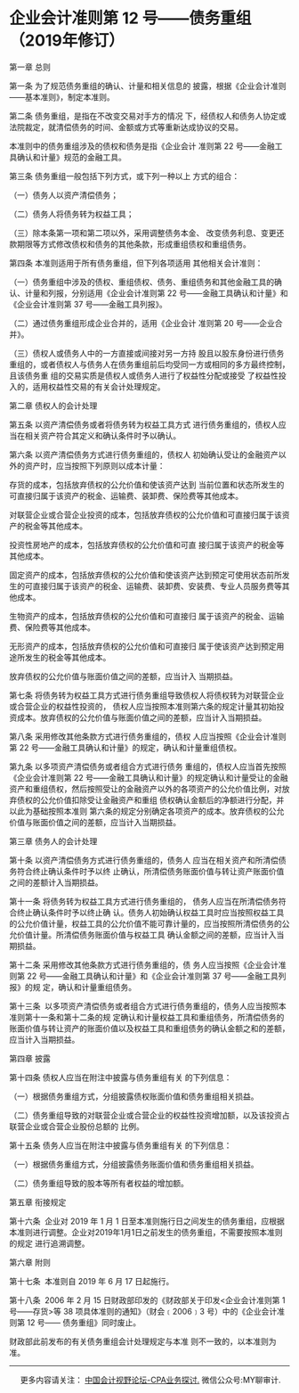 ﻿企业会计准则第 12 号——债务重组（2019年修订）
===========================

第一章 总则

第一条 为了规范债务重组的确认、计量和相关信息的 披露，根据《企业会计准则——基本准则》，制定本准则。

第二条 债务重组，是指在不改变交易对手方的情况 下，经债权人和债务人协定或法院裁定，就清偿债务的时间、金额或方式等重新达成协议的交易。

本准则中的债务重组涉及的债权和债务是指《企业会计 准则第 22 号——金融工具确认和计量》规范的金融工具。

第三条 债务重组一般包括下列方式，或下列一种以上 方式的组合：

（一）债务人以资产清偿债务；

（二）债务人将债务转为权益工具；

（三）除本条第一项和第二项以外，采用调整债务本金、 改变债务利息、变更还款期限等方式修改债权和债务的其他条款，形成重组债权和重组债务。

第四条 本准则适用于所有债务重组，但下列各项适用 其他相关会计准则：

（一）债务重组中涉及的债权、重组债权、债务、重组债务和其他金融工具的确认、计量和列报，分别适用《企业会计准则第 22 号——金融工具确认和计量》和《企业会计准则第 37 号——金融工具列报》。

（二）通过债务重组形成企业合并的，适用《企业会计 准则第 20 号——企业合并》。

（三）债权人或债务人中的一方直接或间接对另一方持 股且以股东身份进行债务重组的，或者债权人与债务人在债务重组前后均受同一方或相同的多方最终控制，且该债务重 组的交易实质是债权人或债务人进行了权益性分配或接受 了权益性投入的，适用权益性交易的有关会计处理规定。

第二章 债权人的会计处理

第五条 以资产清偿债务或者将债务转为权益工具方式 进行债务重组的，债权人应当在相关资产符合其定义和确认条件时予以确认。

第六条 以资产清偿债务方式进行债务重组的，债权人 初始确认受让的金融资产以外的资产时，应当按照下列原则以成本计量：

存货的成本，包括放弃债权的公允价值和使该资产达到 当前位置和状态所发生的可直接归属于该资产的税金、运输费、装卸费、保险费等其他成本。

对联营企业或合营企业投资的成本，包括放弃债权的公允价值和可直接归属于该资产的税金等其他成本。

投资性房地产的成本，包括放弃债权的公允价值和可直 接归属于该资产的税金等其他成本。

固定资产的成本，包括放弃债权的公允价值和使该资产达到预定可使用状态前所发生的可直接归属于该资产的税金、运输费、装卸费、安装费、专业人员服务费等其他成本。

生物资产的成本，包括放弃债权的公允价值和可直接归 属于该资产的税金、运输费、保险费等其他成本。

无形资产的成本，包括放弃债权的公允价值和可直接归 属于使该资产达到预定用途所发生的税金等其他成本。

放弃债权的公允价值与账面价值之间的差额，应当计入 当期损益。

第七条 将债务转为权益工具方式进行债务重组导致债权人将债权转为对联营企业或合营企业的权益性投资的， 债权人应当按照本准则第六条的规定计量其初始投资成本。放弃债权的公允价值与账面价值之间的差额，应当计入当期损益。

第八条 采用修改其他条款方式进行债务重组的，债权 人应当按照《企业会计准则第 22 号——金融工具确认和计量》的规定，确认和计量重组债权。

第九条 以多项资产清偿债务或者组合方式进行债务 重组的，债权人应当首先按照《企业会计准则第 22 号——金融工具确认和计量》的规定确认和计量受让的金融资产和重组债权，然后按照受让的金融资产以外的各项资产的公允价值比例，对放弃债权的公允价值扣除受让金融资产和重组 债权确认金额后的净额进行分配，并以此为基础按照本准则 第六条的规定分别确定各项资产的成本。放弃债权的公允价值与账面价值之间的差额，应当计入当期损益。

第三章 债务人的会计处理

第十条 以资产清偿债务方式进行债务重组的，债务人 应当在相关资产和所清偿债务符合终止确认条件时予以终 止确认，所清偿债务账面价值与转让资产账面价值之间的差额计入当期损益。

第十一条 将债务转为权益工具方式进行债务重组的， 债务人应当在所清偿债务符合终止确认条件时予以终止确 认。债务人初始确认权益工具时应当按照权益工具的公允价值计量，权益工具的公允价值不能可靠计量的，应当按照所清偿债务的公允价值计量。所清偿债务账面价值与权益工具 确认金额之间的差额，应当计入当期损益。

第十二条 采用修改其他条款方式进行债务重组的，债 务人应当按照《企业会计准则第 22 号——金融工具确认和计量》和《企业会计准则第 37 号——金融工具列报》的规 定，确认和计量重组债务。

第十三条  以多项资产清偿债务或者组合方式进行债务重组的，债务人应当按照本准则第十一条和第十二条的规 定确认和计量权益工具和重组债务，所清偿债务的账面价值与转让资产的账面价值以及权益工具和重组债务的确认金额之和的差额，应当计入当期损益。

第四章 披露

第十四条 债权人应当在附注中披露与债务重组有关 的下列信息：

（一）根据债务重组方式，分组披露债权账面价值和债务重组相关损益。

（二）债务重组导致的对联营企业或合营企业的权益性投资增加额，以及该投资占联营企业或合营企业股份总额的 比例。

第十五条 债务人应当在附注中披露与债务重组有关 的下列信息：

（一）根据债务重组方式，分组披露债务账面价值和债务重组相关损益。

（二）债务重组导致的股本等所有者权益的增加额。

第五章 衔接规定

第十六条  企业对 2019 年 1 月 1 日至本准则施行日之间发生的债务重组，应根据本准则进行调整。企业对2019年1月1日之前发生的债务重组，不需要按照本准则的规定 进行追溯调整。

第六章 附则

第十七条  本准则自 2019 年 6 月 17 日起施行。

第十八条  2006 年 2 月 15 日财政部印发的《财政部关于印发<企业会计准则第 1 号——存货\>等 38 项具体准则的通知》（财会﹝2006﹞3 号）中的《企业会计准则第 12 号—— 债务重组》同时废止。

财政部此前发布的有关债务重组会计处理规定与本准 则不一致的，以本准则为准。

* * *

     更多内容请关注： [中国会计视野论坛-CPA业务探讨.](https://bbs.esnai.com/thread-5354530-1-3.html) 微信公众号:MY聊审计.